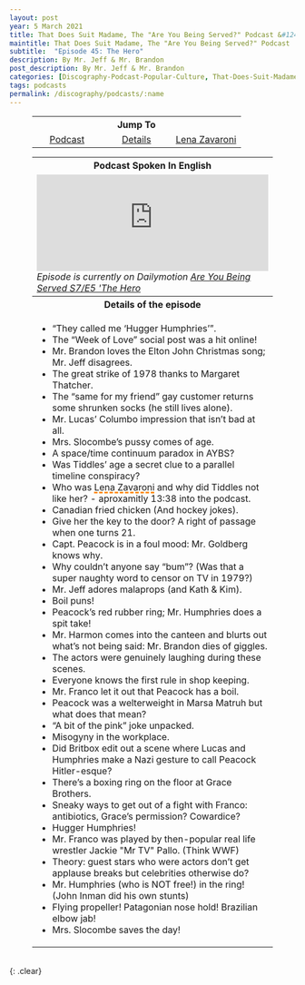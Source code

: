 ```yaml
---
layout: post
year: 5 March 2021
title: That Does Suit Madame, The "Are You Being Served?" Podcast &#124; 5 March 2021
maintitle: That Does Suit Madame, The "Are You Being Served?" Podcast
subtitle:  "Episode 45: The Hero"
description: By Mr. Jeff & Mr. Brandon
post_description: By Mr. Jeff & Mr. Brandon
categories: [Discography-Podcast-Popular-Culture, That-Does-Suit-Madame, "Are-You-Being-Served?", OnThisDay5March]
tags: podcasts
permalink: /discography/podcasts/:name
---
```


<figure class="fig3">
<table style="text-align:center;">
<tr><th colspan="3">Jump To</th></tr>
<tr><td style="width:33.33%;"><a href="#infobox1">Podcast</a></td><td style="width:33.34%;"><a href="#infobox2">Details</a></td><td style="width:33.33%;"><a href="#infobox3">Lena Zavaroni</a></td></tr>
</table>
</figure>

<figure class="fig3">
<table>
<tr id="infobox1"><th colspan="3">Podcast Spoken In English</th></tr>
<tr><td colspan="3"><iframe src="https://www.listennotes.com/podcasts/that-does-suit/episode-45-the-hero-hLHUt7VZAka/embed/" height="170px" width="100%" style="width: 1px; min-width: 100%;" loading="lazy" frameborder="0" scrolling="no"></iframe>
<cite>Episode is currently on Dailymotion <a class="external-link" href="https://dai.ly/x804unp">Are You Being Served S7/E5 'The Hero</a></cite>
</td></tr>
<tr id="infobox2" class="split"><th colspan="3">Details of the episode</th></tr>
<tr><td>
<ul>
<li>“They called me ‘Hugger Humphries’”.</li><li>The “Week of Love” social post was a hit online!</li>
<li>Mr. Brandon loves the Elton John Christmas song; Mr. Jeff disagrees.</li>
<li>The great strike of 1978 thanks to Margaret Thatcher.</li>
<li>The “same for my friend” gay customer returns some shrunken socks (he still lives alone).</li>
<li>Mr. Lucas’ Columbo impression that isn’t bad at all.</li>
<li>Mrs. Slocombe’s pussy comes of age.</li>
<li>A space/time continuum paradox in AYBS?</li>
<li>Was Tiddles’ age a secret clue to a parallel timeline conspiracy?</li>
<li id="infobox3">Who was <span style="text-decoration: underline dashed darkorange 3px;">Lena Zavaroni</span> and why did Tiddles not like her? - aproxamitly 13:38 into the podcast.</li>
<li>Canadian fried chicken (And hockey jokes).</li>
<li>Give her the key to the door? A right of passage when one turns 21.</li>
<li>Capt. Peacock is in a foul mood: Mr. Goldberg knows why.</li>
<li>Why couldn’t anyone say “bum”? (Was that a super naughty word to censor on TV in 1979?)</li>
<li>Mr. Jeff adores malaprops (and Kath & Kim).</li>
<li>Boil puns!</li>
<li>Peacock’s red rubber ring; Mr. Humphries does a spit take!</li>
<li>Mr. Harmon comes into the canteen and blurts out what’s not being said: Mr. Brandon dies of giggles.</li>
<li>The actors were genuinely laughing during these scenes.</li>
<li>Everyone knows the first rule in shop keeping.</li>
<li>Mr. Franco let it out that Peacock has a boil.</li>
<li>Peacock was a welterweight in Marsa Matruh but what does that mean?</li>
<li>“A bit of the pink” joke unpacked.</li>
<li>Misogyny in the workplace.</li>
<li>Did Britbox edit out a scene where Lucas and Humphries make a Nazi gesture to call Peacock Hitler-esque?</li>
<li>There’s a boxing ring on the floor at Grace Brothers.</li>
<li>Sneaky ways to get out of a fight with Franco: antibiotics, Grace’s permission? Cowardice?</li>
<li>Hugger Humphries!</li>
<li>Mr. Franco was played by then-popular real life wrestler Jackie "Mr TV" Pallo. (Think WWF)</li>
<li>Theory: guest stars who were actors don’t get applause breaks but celebrities otherwise do?</li>
<li>Mr. Humphries (who is NOT free!) in the ring! (John Inman did his own stunts)</li>
<li>Flying propeller! Patagonian nose hold! Brazilian elbow jab!</li>
<li>Mrs. Slocombe saves the day!</li>
</ul>
</td></tr>
</table>
</figure>

<br />{: .clear}

<style>
#infobox2 {scroll-margin-top: -3px;}
</style>

